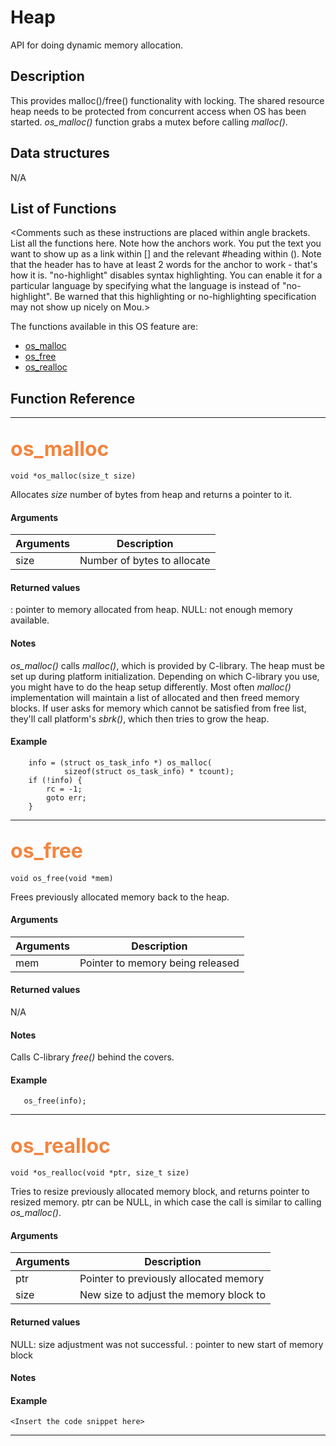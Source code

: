 # Heap


API for doing dynamic memory allocation.


## Description

This provides malloc()/free() functionality with locking.  The shared resource heap needs to be protected from concurrent access when OS has been started. *os_malloc()* function grabs a mutex before calling *malloc()*.

## Data structures

N/A

## List of Functions

<Comments such as these instructions are placed within angle brackets. List all the functions here. Note how the anchors work. You put the text you want to show up as a link within [] and the relevant #heading within (). Note that the header has to have at least 2 words for the anchor to work - that's how it is. "no-highlight" disables syntax highlighting. You can enable it for a particular language by specifying what the language is instead of "no-highlight". Be warned that this highlighting or no-highlighting specification may not show up nicely on Mou.>

The functions available in this OS feature are:

* [os_malloc](#os_malloc)
* [os_free](#os_free)
* [os_realloc](#os_realloc)


## Function Reference

------------------

## <font color="F2853F" style="font-size:24pt"> os_malloc</font>

```no-highlight
void *os_malloc(size_t size)
```

Allocates *size* number of bytes from heap and returns a pointer to it.


#### Arguments

| Arguments | Description |
|-----------|-------------|
| size |  Number of bytes to allocate  |

#### Returned values

<ptr>: pointer to memory allocated from heap.
NULL: not enough memory available.

#### Notes 

*os_malloc()* calls *malloc()*, which is provided by C-library. The heap must be set up during platform initialization.
Depending on which C-library you use, you might have to do the heap setup differently. Most often *malloc()* implementation will maintain a list of allocated and then freed memory blocks. If user asks for memory which cannot be satisfied from free list, they'll call platform's *sbrk()*, which then tries to grow the heap.

#### Example

<Add text to set up the context for the example here>

```no-highlight
    info = (struct os_task_info *) os_malloc(
            sizeof(struct os_task_info) * tcount);
    if (!info) {
        rc = -1;
        goto err;
    }
```

---------------------
   
## <font color="F2853F" style="font-size:24pt">os_free</font>

```no-highlight
void os_free(void *mem)
```

Frees previously allocated memory back to the heap.


#### Arguments

| Arguments | Description |
|-----------|-------------|
| mem |  Pointer to memory being released  |

#### Returned values

N/A

#### Notes 

Calls C-library *free()* behind the covers.

#### Example

<Add text to set up the context for the example here>

```no-highlight
   os_free(info);
```

---------------------
   
## <font color="F2853F" style="font-size:24pt">os_realloc</font>

```no-highlight
void *os_realloc(void *ptr, size_t size)
```

Tries to resize previously allocated memory block, and returns pointer to resized memory.
ptr can be NULL, in which case the call is similar to calling *os_malloc()*.

#### Arguments

| Arguments | Description |
|-----------|-------------|
| ptr |  Pointer to previously allocated memory  |
| size |  New size to adjust the memory block to  |

#### Returned values

NULL: size adjustment was not successful.
<ptr>: pointer to new start of memory block

#### Notes 


#### Example

<Add text to set up the context for the example here>

```no-highlight
<Insert the code snippet here>
```

---------------------

